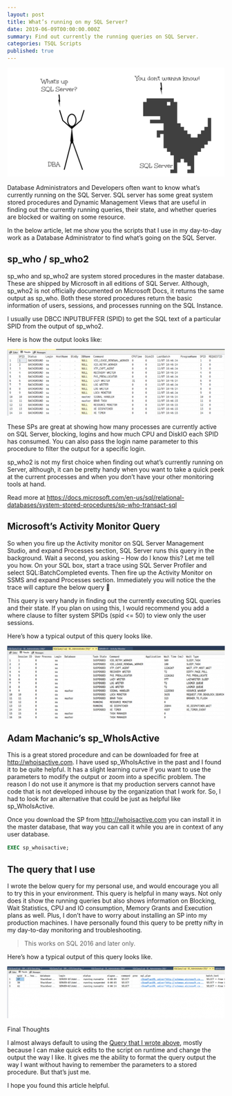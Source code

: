 ```yaml
---
layout: post
title: What’s running on my SQL Server?
date: 2019-06-09T00:00:00.000Z
summary: Find out currently the running queries on SQL Server.
categories: TSQL Scripts
published: true
---
```

![Background](/img/posts/2019-06-09-Whats-running-on-my-SQL-Server/01-Whats-up-SQL-Server-1024x512.png)

Database Administrators and Developers often want to know what’s currently running on the SQL Server. SQL server has some great system stored procedures and Dynamic Management Views that are useful in finding out the currently running queries, their state, and whether queries are blocked or waiting on some resource.

In the below article, let me show you the scripts that I use in my day-to-day work as a Database Administrator to find what’s going on the SQL Server.

## sp_who / sp_who2

sp_who and sp_who2 are system stored procedures in the master database. These are shipped by Microsoft in all editions of SQL Server. Although, sp_who2 is not officially documented on Microsoft Docs, it returns the same output as sp_who. Both these stored procedures return the basic information of users, sessions, and processes running on the SQL Instance.

I usually use DBCC INPUTBUFFER (SPID) to get the SQL text of a particular SPID from the output of sp_who2.

<script src="https://gist.github.com/relationaldba/15f30b87eb653588f5d4e4a6fe4e06d3.js"></script>

Here is how the output looks like:

![sp_who2](/img/posts/2019-06-09-Whats-running-on-my-SQL-Server/02-sp_who2-1024x313.png)

These SPs are great at showing how many processes are currently active on SQL Server, blocking, logins and how much CPU and DiskIO each SPID has consumed. You can also pass the login name parameter to this procedure to filter the output for a specific login.

sp_who2 is not my first choice when finding out what’s currently running on Server, although, it can be pretty handy when you want to take a quick peek at the current processes and when you don’t have your other monitoring tools at hand.

Read more at https://docs.microsoft.com/en-us/sql/relational-databases/system-stored-procedures/sp-who-transact-sql

## Microsoft’s Activity Monitor Query

So when you fire up the Activity monitor on SQL Server Management Studio, and expand Processes section, SQL Server runs this query in the background. Wait a second, you asking – How do I know this? Let me tell you how. On your SQL box, start a trace using SQL Server Profiler and select SQL:BatchCompleted events. Then fire up the Activity Monitor on SSMS and expand Processes section. Immediately you will notice the the trace will capture the below query 🙂

This query is very handy in finding out the currently executing SQL queries and their state. If you plan on using this, I would recommend you add a where clause to filter system SPIDs (spid <= 50) to view only the user sessions.

<script src="https://gist.github.com/relationaldba/1d02194975e013c9b7c1d1e45d966e66.js"></script>

Here’s how a typical output of this query looks like.

![Activity Monitor](/img/posts/2019-06-09-Whats-running-on-my-SQL-Server/03-Activity-Monitor-1024x345.png)

## Adam Machanic’s sp_WhoIsActive

This is a great stored procedure and can be downloaded for free at http://whoisactive.com. I have used sp_WhoIsActive in the past and I found it to be quite helpful. It has a slight learning curve if you want to use the parameters to modify the output or zoom into a specific problem. The reason I do not use it anymore is that my production servers cannot have code that is not developed inhouse by the organization that I work for. So, I had to look for an alternative that could be just as helpful like sp_WhoIsActive.

Once you download the SP from http://whoisactive.com you can install it in the master database, that way you can call it while you are in context of any user database.

```sql
EXEC sp_whoisactive;
```

## The query that I use

I wrote the below query for my personal use, and would encourage you all to try this in your environment. This query is helpful in many ways. Not only does it show the running queries but also shows information on Blocking, Wait Statistics, CPU and IO consumption, Memory Grants and Execution plans as well. Plus, I don’t have to worry about installing an SP into my production machines. I have personally found this query to be pretty nifty in my day-to-day monitoring and troubleshooting.

> This works on SQL 2016 and later only.

<script src="https://gist.github.com/relationaldba/39754423e5d57aac52563e9ccba5aaab.js"></script>

Here’s how a typical output of this query looks like.

![RelationalDBA's Query](/img/posts/2019-06-09-Whats-running-on-my-SQL-Server/04-RelationalDBAs-Query-1024x243.png)

Final Thoughts

I almost always default to using the <a href="https://relationaldba.com/index.php/2019/06/09/whats-running-on-my-sql-server/#RelationalDBAActivityMonitorQuery" rel="noreferrer noopener" target="_blank">Query that I wrote above</a>, mostly because I can make quick edits to the script on runtime and change the output the way I like. It gives me the ability to format the query output the way I want without having to remember the parameters to a stored procedure. But that’s just me.

I hope you found this article helpful.